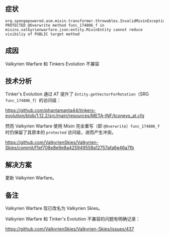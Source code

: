 
## 症状

```
org.spongepowered.asm.mixin.transformer.throwables.InvalidMixinException: PROTECTED @Overwrite method func_174806_f in mixins.valkyrienwarfare.json:entity.MixinEntity cannot reduce visibiliy of PUBLIC target method
```

## 成因

Valkyrien Warfare 和 Tinkers Evolution 不兼容

## 技术分析

Tinker's Evolution 通过 AT 提升了 `Entity.getVectorForRotation`（SRG `func_174806_f`）的访问级：

https://github.com/phantamanta44/tinkers-evolution/blob/1.12.2/src/main/resources/META-INF/tconevo_at.cfg

然而 Valkyrien Warfare 使用 Mixin 完全重写（即 `@Overwrite`）`func_174806_f` 时仍保留了其原本的 `protected` 访问级，进而产生冲突。

https://github.com/ValkyrienSkies/Valkyrien-Skies/commit/f1ef708e8e9e8a425949558a12757afa6e46a7fb

## 解决方案

更新 Valkyrien Warfare。

## 备注

Valkyrien Warfare 现已改名为 Valkyrien Skies。

Valkyrien Warfare 和 Tinker's Evolution 不兼容的问题有明确记录：

https://github.com/ValkyrienSkies/Valkyrien-Skies/issues/437